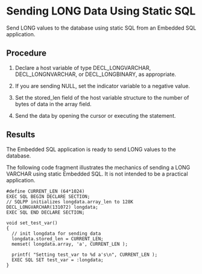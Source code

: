 <!-- loio3be26cdf6c5f101492f9b9e7556cfb16 -->

# Sending LONG Data Using Static SQL

Send LONG values to the database using static SQL from an Embedded SQL application.



## Procedure

1.  Declare a host variable of type DECL\_LONGVARCHAR, DECL\_LONGNVARCHAR, or DECL\_LONGBINARY, as appropriate.

2.  If you are sending NULL, set the indicator variable to a negative value.

3.  Set the stored\_len field of the host variable structure to the number of bytes of data in the array field.

4.  Send the data by opening the cursor or executing the statement.




## Results

The Embedded SQL application is ready to send LONG values to the database.



The following code fragment illustrates the mechanics of sending a LONG VARCHAR using static Embedded SQL. It is not intended to be a practical application.

```
#define CURRENT_LEN (64*1024)
EXEC SQL BEGIN DECLARE SECTION;
// SQLPP initializes longdata.array_len to 128K
DECL_LONGVARCHAR(131072) longdata;
EXEC SQL END DECLARE SECTION;

void set_test_var()
{
  // init longdata for sending data
  longdata.stored_len = CURRENT_LEN;
  memset( longdata.array, 'a', CURRENT_LEN );

  printf( "Setting test_var to %d a's\n", CURRENT_LEN );
  EXEC SQL SET test_var = :longdata;
}
```

